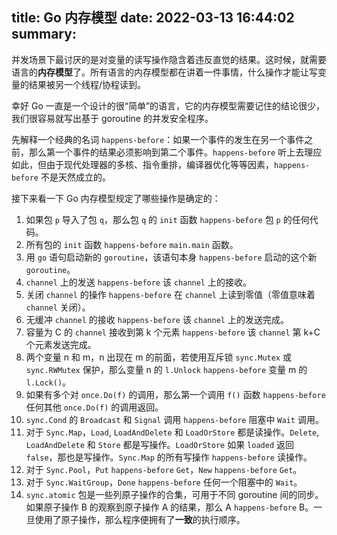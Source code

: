 title: Go 内存模型
date: 2022-03-13 16:44:02
summary: 
---

并发场景下最讨厌的是对变量的读写操作隐含着违反直觉的结果。这时候，就需要语言的**内存模型**了。所有语言的内存模型都在讲着一件事情，什么操作才能让写变量的结果被另一个线程/协程读到。

幸好 Go 一直是一个设计的很“简单”的语言，它的内存模型需要记住的结论很少，我们很容易就写出基于 goroutine 的并发安全程序。

先解释一个经典的名词 `happens-before`：如果一个事件的发生在另一个事件之前，那么第一个事件的结果必须影响到第二个事件。`happens-before` 听上去理应如此，但由于现代处理器的多核、指令重排，编译器优化等等因素，`happens-before` 不是天然成立的。

接下来看一下 Go 内存模型规定了哪些操作是确定的：

1. 如果包 `p` 导入了包 `q`，那么包 `q` 的 `init` 函数 `happens-before` 包 `p` 的任何代码。
2. 所有包的 `init` 函数 `happens-before` `main.main` 函数。
3. 用 `go` 语句启动新的 `goroutine`，该语句本身 `happens-before` 启动的这个新 `goroutine`。
4. `channel` 上的发送 `happens-before` 该 `channel` 上的接收。
5. 关闭 `channel` 的操作 `happens-before` 在 `channel` 上读到零值（零值意味着 `channel` 关闭）。
6. 无缓冲 `channel` 的接收 `happens-before` 该 `channel` 上的发送完成。
7. 容量为 C 的 `channel` 接收到第 k 个元素 `happens-before` 该 `channel` 第 k+C 个元素发送完成。
8. 两个变量 n 和 m，n 出现在 m 的前面，若使用互斥锁 `sync.Mutex` 或 `sync.RWMutex` 保护，那么变量 n 的 `l.Unlock` `happens-before` 变量 m 的 `l.Lock()`。
9. 如果有多个对 `once.Do(f)` 的调用，那么第一个调用 `f()` 函数 `happens-before` 任何其他 `once.Do(f)` 的调用返回。
10. `sync.Cond` 的 `Broadcast` 和 `Signal` 调用 `happens-before` 阻塞中 `Wait` 调用。
11. 对于 `Sync.Map`，`Load`, `LoadAndDelete` 和 `LoadOrStore` 都是读操作。`Delete`, `LoadAndDelete` 和 `Store` 都是写操作。`LoadOrStore` 如果 `loaded` 返回 `false`，那也是写操作。`Sync.Map` 的所有写操作 `happens-before` 读操作。
12. 对于 `Sync.Pool`，`Put` `happens-before` `Get`，`New` `happens-before` `Get`。
13. 对于 `Sync.WaitGroup`，`Done` `happens-before` 任何一个阻塞中的 `Wait`。
14. `sync.atomic` 包是一些列原子操作的合集，可用于不同 goroutine 间的同步。如果原子操作 B 的观察到原子操作 A 的结果，那么 A `happens-before` B。一旦使用了原子操作，那么程序便拥有了**一致**的执行顺序。